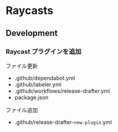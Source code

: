 # Raycasts

## Development

### Raycast プラグインを追加

ファイル更新

- .github/dependabot.yml
- .github/labeler.yml
- .github/workflows/release-drafter.yml
- package.json

ファイル追加

- .github/release-drafter-`new-plugin`.yml

